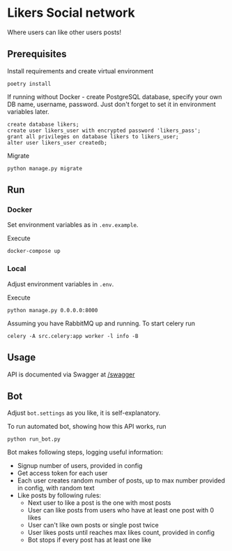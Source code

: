 # Likers Social network

Where users can like other users posts!

## Prerequisites

Install requirements and create virtual environment

    poetry install

If running without Docker - create PostgreSQL database, specify your own DB name, username, password.
Just don't forget to set it in environment variables later.

    create database likers;
    create user likers_user with encrypted password 'likers_pass';
    grant all privileges on database likers to likers_user;
    alter user likers_user createdb;

Migrate

    python manage.py migrate

## Run

### Docker
Set environment variables as in `.env.example`.

Execute

    docker-compose up

### Local
Adjust environment variables in `.env`.

Execute

    python manage.py 0.0.0.0:8000

Assuming you have RabbitMQ up and running. To start celery run

    celery -A src.celery:app worker -l info -B

## Usage

API is documented via Swagger at [/swagger](http://127.0.0.1:8000/swagger/)

## Bot

Adjust `bot.settings` as you like, it is self-explanatory.

To run automated bot, showing how this API works, run

    python run_bot.py

Bot makes following steps, logging useful information:

- Signup number of users, provided in config
- Get access token for each user
- Each user creates random number of posts, up to max number provided in config, with random text
- Like posts by following rules:
    - Next user to like a post is the one with most posts
    - User can like posts from users who have at least one post with 0 likes
    - User can't like own posts or single post twice
    - User likes posts until reaches max likes count, provided in config
    - Bot stops if every post has at least one like